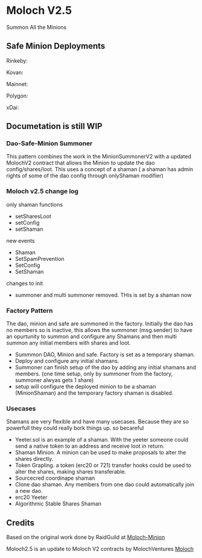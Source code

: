 
# Moloch V2.5
Summon All the Minions

## Safe Minion Deployments

Rinkeby: 

Kovan: 

Mainnet: 

Polygon: 

xDai: 

## Documetation is still WIP

### Dao-Safe-Minion Summoner

This pattern combines the work in the MinionSummonerV2 with a updated MolochV2 contract that allows the Minion to update the dao config/shares/loot. This uses a concept of a shaman ( a shaman has admin rights of some of the dao config through onlyShaman modifier)

### Moloch v2.5 change log
only shaman functions
* setSharesLoot
* setConfig
* setShaman

new events
* Shaman
* SetSpamPrevention
* SetConfig
* SetShaman

changes to init
* summoner and multi summoner removed. THis is set by a shaman now

### Factory Pattern

The dao, minion and safe are summoned in the factory. Initially the dao has no members so is inactive, this allows the summoner (msg.sender) to have an opurtunity to summon and configure any Shamans and then multi summon any initial members with shares and loot.

* Summmon DAO, Minion and safe. Factory is set as a temporary shaman. 
* Deploy and configure any initial shamans.
* Summoner can finish setup of the dao by adding any initial shamans and members. (one time setup, only by summoner from the factory, summoner alwyas gets 1 share)
* setup will configure the deployed minion to be a shaman (MinionShaman) and the temporary factory shaman is disabled.

### Usecases
Shamans are very flexible and have many usecases. Because they are so powerfull they could really bork things up. so becareful
* Yeeter.sol is an example of a shaman. With the yeeter someone could send a native token to an address and receive loot in return.
* Shaman Minion. A minion can be used to make proposals to alter the shares directly.
* Token Grapling. a token (erc20 or 721) transfer hooks could be used to alter the shares, making shares transferable.
* Sourcecred coordinape shaman
* Clone dao shaman. Any members from one dao could automatically join a new dao.
* erc20 Yeeter
* Algorithmic Stable Shares Shaman
## Credits

Based on the original work done by RaidGuild at [Moloch-Minion](https://github.com/raid-guild/moloch-minion/)

Moloch2.5 is an update to Moloch V2 contracts by MolochVentures [Moloch](https://github.com/MolochVentures/moloch)

